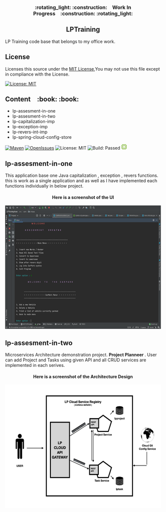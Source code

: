 <h3 align="center">:rotating_light: :construction:&ensp;&ensp;Work In Progress&ensp;&ensp;:construction: :rotating_light:</h3>
<h2 align="center">LPTraining </h2>
LP Training code base that belongs to my office work.

<h2>License</h2>

<p>Licenses this source under the <u>MIT License</u>,You may not use this file except in compliance with the License.</p>
<!-- Badges -->
<p align="left">
  <a href="LICENSE.md">
    <img src="https://img.shields.io/badge/License-MIT-blue.svg" alt="License: MIT" height="18">
  </a>
</p>

<h2>Content&ensp;&ensp;:book: :book:</h2>

<ul>
    <li>lp-assesment-in-one</li>
    <li>lp-assesment-in-two</li>
    <li>lp-capitalization-imp</li>
    <li>lp-exception-imp</li>
    <li>lp-revers-int-imp</li>
    <li>lp-spring-cloud-config-store</li>
</ul> 

[![Maven](https://img.shields.io/badge/maven%20central-2.0-yellowgreen)](http://stackoverflow.com/questions/tagged/maven)
[![OpenIssues](https://img.shields.io/github/issues/sriThariduSangeeth/LPTraining?style=social)](https://github.com/sriThariduSangeeth/LPTraining/issues)
<img src="https://spring.io/images/spring-logo-9146a4d3298760c2e7e49595184e1975.svg" alt="License: MIT" height="25">
  <a>
    <img src="https://img.shields.io/badge/Build-Passed-green" alt="Build: Passed" height="18">
  </a>
 <a>
    <img src="https://raw.githubusercontent.com/acervenky/animated-github-badges/master/assets/devbadge.gif" alt="Build: Passed" height="18">
  </a>

<h2> lp-assesment-in-one </h2>

<P> This application base one Java capitalization , exception , revers functions. this is work as a single application and as well as I have implemented each functions individually in below project. </P>

<h4 align="center">Here is a screenshot of the UI</h4>
<!-- image -->
<img src="./assest/img.png"
alt="App Screenshots" height="400" width="880">

<h2> lp-assesment-in-two </h2>

<p> Microservices Architecture demonstration project. <B>Project Planneer </b>. User can add Project and Tasks using given API and all CRUD services are implemented in each serives.</p>
<h4 align="center">Here is a screenshot of the Architecture Design</h4>
<!-- image -->
<img src="./assest/lpSpringMicro.png"
alt="App Screenshots" height="400" width="880">
